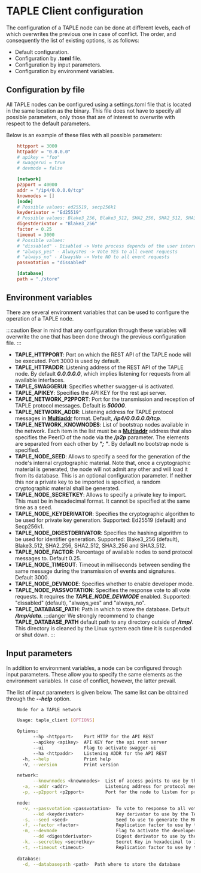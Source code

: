 # TAPLE Client configuration

The configuration of a TAPLE node can be done at different levels, each of which overwrites the previous one in case of conflict. The order, and consequently the list of existing options, is as follows:
- Default configuration.
- Configuration by **.toml** file.
- Configuration by input parameters.
- Configuration by environment variables.

## Configuration by file

All TAPLE nodes can be configured using a settings.toml file that is located in the same location as the binary. This file does not have to specify all possible parameters, only those that are of interest to overwrite with respect to the default parameters.

Below is an example of these files with all possible parameters:

```toml
    httpport = 3000
    httpaddr = "0.0.0.0"
    # apikey = "foo"
    # swaggerui = true
    # devmode = false

    [network]
    p2pport = 40000
    addr = "/ip4/0.0.0.0/tcp"
    knownodes = []
    [node]
    # Possible values: ed25519, secp256k1
    keyderivator = "Ed25519"
    # Possible values: Blake3_256, Blake3_512, SHA2_256, SHA2_512, SHA3_256, SHA3_512
    digestderivator = "Blake3_256"
    factor = 0.25
    timeout = 3000
    # Possible values:
    # "dissabled" - Disabled -> Vote process depends of the user intervention
    # "always_yes" - AlwaysYes -> Vote YES to all event requests
    # "always_no" - AlwaysNo -> Vote NO to all event requests
    passvotation = "dissabled"

    [database]
    path = "./store"
```
## Environment variables

There are several environment variables that can be used to configure the operation of a TAPLE node. 

:::caution
Bear in mind that any configuration through these variables will overwrite the one that has been done through the previous configuration file.
:::

- **TAPLE_HTTPPORT**: Port on which the REST API of the TAPLE node will be executed. Port 3000 is used by default.
- **TAPLE_HTTPADDR**: Listening address of the REST API of the TAPLE node. By default ***0.0.0.0.0***, which implies listening for requests from all available interfaces.
- **TAPLE_SWAGGERUI**: Specifies whether swagger-ui is activated.
- **TAPLE_APIKEY**: Specifies the API KEY for the rest api server.
- **TAPLE_NETWORK_P2PPORT**: Port for the transmission and reception of TAPLE protocol messages. Default is ***50000***.
- **TAPLE_NETWORK_ADDR**: Listening address for TAPLE protocol messages in **[Multiaddr](../technology/glossary.md/#multiaddr)** format. Default, ***/ip4/0.0.0.0.0/tcp***.
- **TAPLE_NETWORK_KNOWNODES**: List of bootstrap nodes available in the network. Each item in the list must be a **[Multiaddr](../technology/glossary.md/#multiaddr)** address that also specifies the PeerID of the node via the ***/p2p*** parameter. The elements are separated from each other by ***"; "***. By default no bootstrap node is specified.
- **TAPLE_NODE_SEED**: Allows to specify a seed for the generation of the node's internal cryptographic material. Note that, once a cryptographic material is generated, the node will not admit any other and will load it from its database. This is an optional configuration parameter. If neither this nor a private key to be imported is specified, a random cryptographic material shall be generated.
- **TAPLE_NODE_SECRETKEY**: Allows to specify a private key to import. This must be in hexadecimal format. It cannot be specified at the same time as a seed.
- **TAPLE_NODE_KEYDERIVATOR**: Specifies the cryptographic algorithm to be used for private key generation. Supported: Ed25519 (default) and Secp256k1.
- **TAPLE_NODE_DIGESTDERIVATOR**: Specifies the hashing algorithm to be used for identifier generation. Supported: Blake3_256 (default), Blake3_512, SHA2_256, SHA2_512, SHA3_256 and SHA3_512.
- **TAPLE_NODE_FACTOR**: Percentage of available nodes to send protocol messages to. Default 0.25.
- **TAPLE_NODE_TIMEOUT**: Timeout in milliseconds between sending the same message during the transmission of events and signatures. Default 3000.
- **TAPLE_NODE_DEVMODE**: Specifies whether to enable developer mode.
- **TAPLE_NODE_PASSVOTATION**: Specifies the response vote to all vote requests. It requires the ***TAPLE_NODE_DEVMODE*** enabled. Supported:  "dissabled" (default), "always_yes" and "always_no".
- **TAPLE_DATABASE_PATH**: Path in which to store the database. Default ***/tmp/data***.
:::danger
We strongly recommend to change **TAPLE_DATABASE_PATH** default path to any directory outside of ***/tmp/***. This directory is cleaned by the Linux system each time it is suspended or shut down.
:::

## Input parameters

In addition to environment variables, a node can be configured through input parameters. These allow you to specify the same elements as the environment variables. In case of conflict, however, the latter prevail.

The list of input parameters is given below. The same list can be obtained through the ***--help*** option.

```sh
    Node for a TAPLE network 

    Usage: taple_client [OPTIONS] 

    Options:
          --hp <httpport>    Port HTTP for the API REST
          --apikey <apikey>  API KEY for the api rest server
          --ui               Flag to activate swagger-ui
          --ha <httpaddr>    Listening ADDR for the API REST
      -h, --help             Print help
      -V, --version          Print version 

    network:
          --knownnodes <knownnodes>  List of access points to use by the node. Each element is separated by ';'
      -a, --addr <addr>              Listening address for protocol messages
      -p, --p2pport <p2pport>        Port for the node to listen for protocol messages 

    node:
      -v, --passvotation <passvotation>  To vote to response to all vote request. It requires the dev mode enabled [possible values: dissabled, always_yes, always_no]
          --kd <keyderivator>            Key derivator to use by the TAPLE [possible values: ed25519, secp256k1]
      -s, --seed <seed>                  Seed to use to generate the MC
      -f, --factor <factor>              Replication factor to use by the node
      -m, --devmode                      Flag to activate the developer mode
          --dd <digestderivator>         Digest derivator to use by the TAPLE [possible values: Blake3_256, Blake3_512, SHA2_256, SHA2_512, SHA3_256, SHA3_512]
      -k, --secretkey <secretkey>        Secret Key in hexadecimal to import into the node
      -t, --timeout <timeout>            Replication factor to use by the node 
    
    database:
      -d, --databasepath <path>  Path where to store the database
```